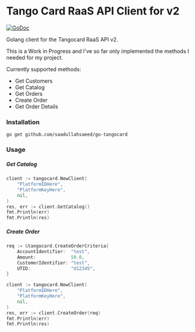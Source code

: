 # Tango Card RaaS API Client for v2

[![GoDoc](https://godoc.org/github.com/saadullahsaeed/go-tangocard?status.svg)](https://godoc.org/github.com/saadullahsaeed/go-tangocard/lib)

Golang client for the Tangocard RaaS API v2.

This is a Work in Progress and I've so far only implemented the methods I needed for my project.

Currently supported methods:
* Get Customers
* Get Catalog
* Get Orders
* Create Order
* Get Order Details

### Installation

```
go get github.com/saadullahsaeed/go-tangocard
```

### Usage

##### Get Catalog
```go
client := tangocard.NewClient(
	"PlatformIDHere",
	"PlatformKeyHere",
	nil,
)
res, err := client.GetCatalog()
fmt.Println(err)
fmt.Println(res)
```

##### Create Order

```go
req := &tangocard.CreateOrderCriteria{
	AccountIdentifier:  "test",
	Amount:             50.0,
	CustomerIdentifier: "test",
	UTID:               "U12345",
}

client := tangocard.NewClient(
	"PlatformIDHere",
	"PlatformKeyHere",
	nil,
)
res, err := client.CreateOrder(req)
fmt.Println(err)
fmt.Println(res)
```
